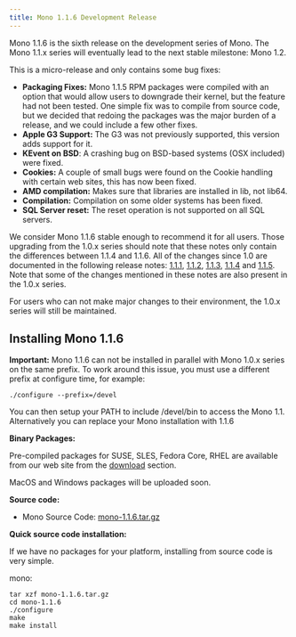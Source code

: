 ```yaml
---
title: Mono 1.1.6 Development Release
---
```


Mono 1.1.6 is the sixth release on the development series of Mono. The Mono 1.1.x series will eventually lead to the next stable milestone: Mono 1.2.

This is a micro-release and only contains some bug fixes:

-   **Packaging Fixes:** Mono 1.1.5 RPM packages were compiled with an option that would allow users to downgrade their kernel, but the feature had not been tested.
    One simple fix was to compile from source code, but we decided that redoing the packages was the major burden of a release, and we could include a few other fixes.
-   **Apple G3 Support:** The G3 was not previously supported, this version adds support for it.
-   **KEvent on BSD**: A crashing bug on BSD-based systems (OSX included) were fixed.
-   **Cookies:** A couple of small bugs were found on the Cookie handling with certain web sites, this has now been fixed.
-   **AMD compilation:** Makes sure that libraries are installed in lib, not lib64.
-   **Compilation:** Compilation on some older systems has been fixed.
-   **SQL Server reset:** The reset operation is not supported on all SQL servers.

We consider Mono 1.1.6 stable enough to recommend it for all users. Those upgrading from the 1.0.x series should note that these notes only contain the differences between 1.1.4 and 1.1.6. All of the changes since 1.0 are documented in the following release notes: [1.1.1](http://www.go-mono.com/archive/1.1.1), [1.1.2](http://www.go-mono.com/archive/1.1.2), [1.1.3](http://www.go-mono.com/archive/1.1.3), [1.1.4](http://www.go-mono.com/archive/1.1.4) and [1.1.5](http://www.go-mono.com/archive/1.1.5). Note that some of the changes mentioned in these notes are also present in the 1.0.x series.

For users who can not make major changes to their environment, the 1.0.x series will still be maintained.

Installing Mono 1.1.6
---------------------

**Important:** Mono 1.1.6 can not be installed in parallel with Mono 1.0.x series on the same prefix. To work around this issue, you must use a different prefix at configure time, for example:

``` shell
./configure --prefix=/devel
```

You can then setup your PATH to include /devel/bin to access the Mono 1.1. Alternatively you can replace your Mono installation with 1.1.6

**Binary Packages:**

Pre-compiled packages for SUSE, SLES, Fedora Core, RHEL are available from our web site from the [download](http://www.go-mono.com/download.html) section.

MacOS and Windows packages will be uploaded soon.

**Source code:**

 -   Mono Source Code: [mono-1.1.6.tar.gz](http://www.go-mono.com/archive/1.1.6/mono-1.1.6.tar.gz)

**Quick source code installation:**

If we have no packages for your platform, installing from source code is very simple.

mono:

``` shell
tar xzf mono-1.1.6.tar.gz
cd mono-1.1.6
./configure
make
make install
```
